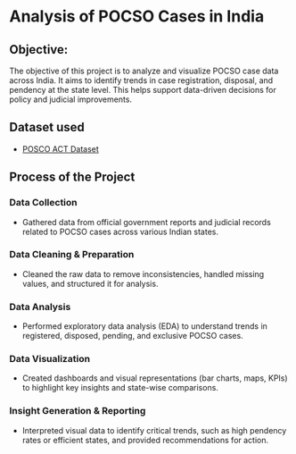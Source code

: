 # Analysis of POCSO Cases in India

## Objective:
The objective of this project is to analyze and visualize POCSO case data across India. It aims to identify trends in case registration, disposal, and pendency at the state level. This helps support data-driven decisions for policy and judicial improvements.


## Dataset used
- <a href="https://github.com/sakthi-0824/Power-BI-Dashboard/blob/main/POSCO%20ACT%20in%20India.csv">POSCO ACT Dataset</a>

## Process of the Project

### Data Collection
- Gathered data from official government reports and judicial records related to POCSO cases across various Indian states.

### Data Cleaning & Preparation
- Cleaned the raw data to remove inconsistencies, handled missing values, and structured it for analysis.

### Data Analysis
- Performed exploratory data analysis (EDA) to understand trends in registered, disposed, pending, and exclusive POCSO cases.

### Data Visualization
- Created dashboards and visual representations (bar charts, maps, KPIs) to highlight key insights and state-wise comparisons.

### Insight Generation & Reporting
- Interpreted visual data to identify critical trends, such as high pendency rates or efficient states, and provided recommendations for action.
